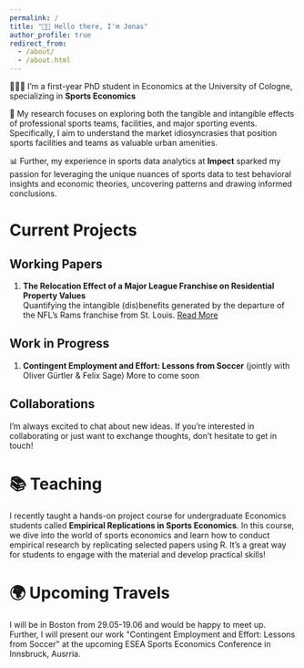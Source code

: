 ```yaml
---
permalink: /
title: "👋🏼 Hello there, I'm Jonas"
author_profile: true
redirect_from: 
  - /about/
  - /about.html
---
```


👨🏻‍💻 I’m a first-year PhD student in Economics at the University of Cologne, specializing in **Sports Economics**

🔬 My research focuses on exploring both the tangible and intangible effects of professional sports teams, facilities, and major sporting events. Specifically, I aim to understand the market idiosyncrasies that position sports facilities and teams as valuable urban amenities.

📊 Further, my experience in sports data analytics at **Impect** sparked my passion for leveraging the unique nuances of sports data to test behavioral insights and economic theories, uncovering patterns and drawing informed conclusions. 

# Current Projects
## Working Papers
1. **The Relocation Effect of a Major League Franchise on Residential Property Values**  
   Quantifying the intangible (dis)benefits generated by the departure of the NFL’s Rams franchise from St. Louis. [Read More](https://papers.ssrn.com/sol3/papers.cfm?abstract_id=5009321)

## Work in Progress
1. **Contingent Employment and Effort: Lessons from Soccer**  (jointly with Oliver Gürtler & Felix Sage)
   More to come soon

## Collaborations
I’m always excited to chat about new ideas. If you’re interested in collaborating or just want to exchange thoughts, don’t hesitate to get in touch!

# 📚 Teaching
I recently taught a hands-on project course for undergraduate Economics students called **Empirical Replications in Sports Economics**. In this course, we dive into the world of sports economics and learn how to conduct empirical research by replicating selected papers using R. It’s a great way for students to engage with the material and develop practical skills!

# 🌍 Upcoming Travels
I will be in Boston from 29.05-19.06 and would be happy to meet up. Further, I will present our work "Contingent Employment and Effort: Lessons from Soccer" at the upcoming ESEA Sports Economics Conference in Innsbruck, Ausrria.
